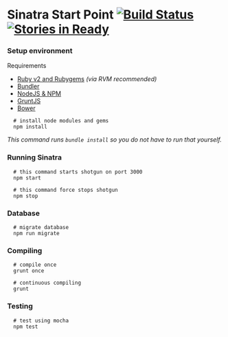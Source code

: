 # Sinatra Start Point [![Build Status](https://travis-ci.org/Christianjuth/sinatra-startpoint.svg?branch=master)](https://travis-ci.org/Christianjuth/sinatra-startpoint) [![Stories in Ready](https://badge.waffle.io/Christianjuth/sinatra-startpoint.svg?label=ready&title=Issues)](http://waffle.io/Christianjuth/sinatra-startpoint)

### Setup environment
Requirements
* [Ruby v2 and Rubygems](https://rvm.io/) _(via RVM recommended)_
* [Bundler](http://bundler.io/)
* [NodeJS & NPM](https://nodejs.org/en/)
* [GruntJS](http://gruntjs.com)
* [Bower](http://bower.io/)

```shell
  # install node modules and gems
  npm install
```
_This command runs `bundle install` so you do not have to run that yourself._

### Running Sinatra
```shell
  # this command starts shotgun on port 3000
  npm start

  # this command force stops shotgun
  npm stop
```

### Database
```shell
  # migrate database
  npm run migrate
```

### Compiling
```shell
  # compile once
  grunt once

  # continuous compiling
  grunt
```

### Testing
```
  # test using mocha
  npm test
```
